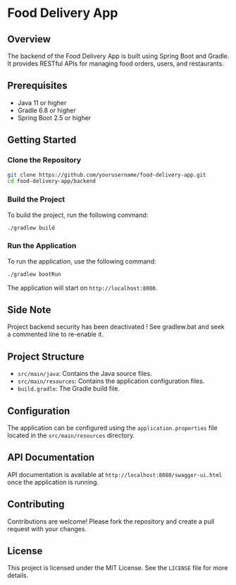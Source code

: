 # Food Delivery App

## Overview
The backend of the Food Delivery App is built using Spring Boot and Gradle. It provides RESTful APIs for managing food orders, users, and restaurants.

## Prerequisites
- Java 11 or higher
- Gradle 6.8 or higher
- Spring Boot 2.5 or higher

## Getting Started

### Clone the Repository
```bash
git clone https://github.com/yourusername/food-delivery-app.git
cd food-delivery-app/backend
```

### Build the Project
To build the project, run the following command:
```bash
./gradlew build
```

### Run the Application
To run the application, use the following command:
```bash
./gradlew bootRun
```

The application will start on `http://localhost:8080`.

## Side Note
Project backend security has been deactivated ! See gradlew.bat and seek a commented line to re-enable it.

## Project Structure
- `src/main/java`: Contains the Java source files.
- `src/main/resources`: Contains the application configuration files.
- `build.gradle`: The Gradle build file.

## Configuration
The application can be configured using the `application.properties` file located in the `src/main/resources` directory.

## API Documentation
API documentation is available at `http://localhost:8080/swagger-ui.html` once the application is running.

## Contributing
Contributions are welcome! Please fork the repository and create a pull request with your changes.

## License
This project is licensed under the MIT License. See the `LICENSE` file for more details.
